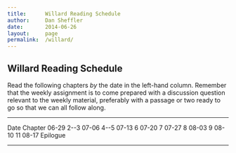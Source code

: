```yaml
---
title:      Willard Reading Schedule
author:     Dan Sheffler
date:       2014-06-26
layout:     page
permalink:  /willard/
---
```



## Willard Reading Schedule ##

Read the following chapters *by* the date in the left-hand column. Remember that the weekly assignment is to come prepared with a discussion question relevant to the weekly material, preferably with a passage or two ready to go so that we can all follow along.

  ------- -----------
  Date    Chapter
  06-29   2--3
  07-06   4--5
  07-13   6
  07-20   7
  07-27   8
  08-03   9
  08-10   11
  08-17   Epilogue
  ------- -----------


